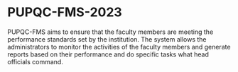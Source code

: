 # PUPQC-FMS-2023
PUPQC-FMS aims to ensure that the faculty members are meeting the performance standards set by the institution. The system allows the administrators to monitor the activities of the faculty members and generate reports based on their performance and do specific tasks what head officials command.
